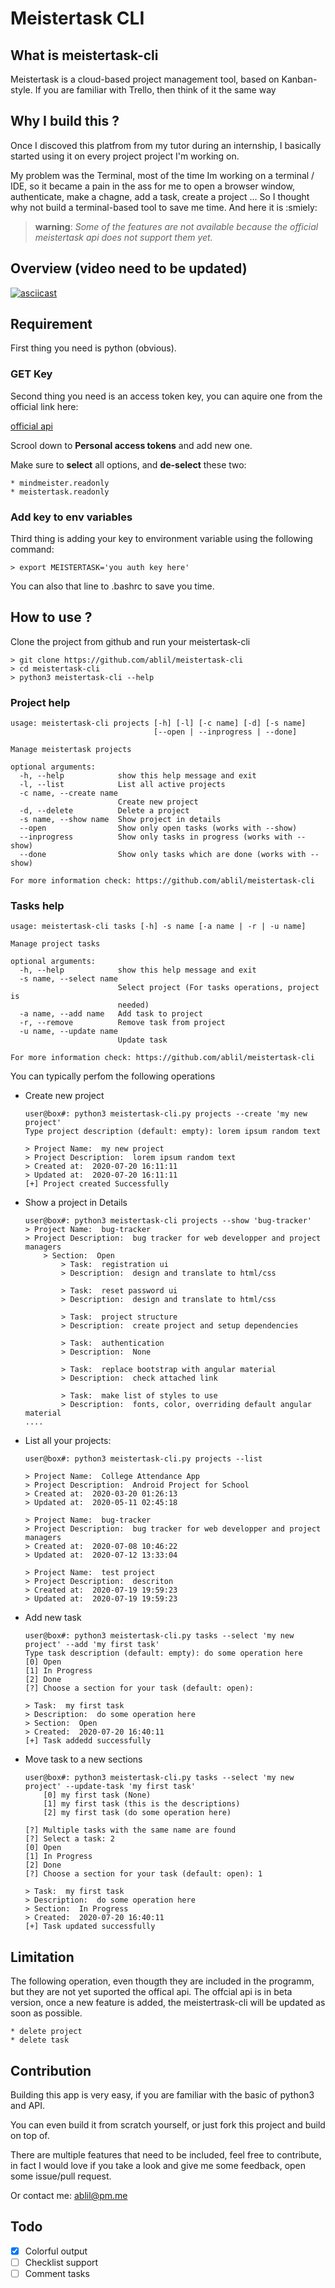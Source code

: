 # Meistertask CLI

## What is meistertask-cli

Meistertask is a cloud-based project management tool, based on Kanban-style.
If you are familiar with Trello, then think of it the same way


## Why I build this ?

Once I discoved this platfrom from my tutor during an internship, I basically started using 
it on every project project I'm working on.

My problem was the Terminal, most of the time Im working on a terminal / IDE, so it became a pain in the ass for me to open a browser window, authenticate, make a chagne, add a task, create a project ...
So I thought why not build a terminal-based tool to save me time.
And here it is :smiely:

> **warning**: *Some of the features are not available because the official meistertask api does not support them yet.*

## Overview (video need to be updated)

[![asciicast](https://asciinema.org/a/348623.svg)](https://asciinema.org/a/348623)


## Requirement
First thing you need is python (obvious).

### GET Key
Second thing you need is an access token key, you can aquire one from the official link here:

[official api](https://www.mindmeister.com/api)

Scrool down to **Personal access tokens** and add new one.

Make sure to **select** all options, and **de-select** these two:

    * mindmeister.readonly
    * meistertask.readonly

### Add key to env variables

Third thing is adding your key to environment variable using the following command:

```> export MEISTERTASK='you auth key here'```

You can also that line to .bashrc to save you time.

## How to use ?

Clone the project from github and run your meistertask-cli
```
> git clone https://github.com/ablil/meistertask-cli
> cd meistertask-cli
> python3 meistertask-cli --help
```

### Project help
```
usage: meistertask-cli projects [-h] [-l] [-c name] [-d] [-s name]
                                [--open | --inprogress | --done]

Manage meistertask projects

optional arguments:
  -h, --help            show this help message and exit
  -l, --list            List all active projects
  -c name, --create name
                        Create new project
  -d, --delete          Delete a project
  -s name, --show name  Show project in details
  --open                Show only open tasks (works with --show)
  --inprogress          Show only tasks in progress (works with --show)
  --done                Show only tasks which are done (works with --show)

For more information check: https://github.com/ablil/meistertask-cli
```
### Tasks help
```
usage: meistertask-cli tasks [-h] -s name [-a name | -r | -u name]

Manage project tasks

optional arguments:
  -h, --help            show this help message and exit
  -s name, --select name
                        Select project (For tasks operations, project is
                        needed)
  -a name, --add name   Add task to project
  -r, --remove          Remove task from project
  -u name, --update name
                        Update task

For more information check: https://github.com/ablil/meistertask-cli
```
You can typically perfom the following operations

* Create new project
    ```
    user@box#: python3 meistertask-cli.py projects --create 'my new project'
    Type project description (default: empty): lorem ipsum random text

    > Project Name:  my new project
    > Project Description:  lorem ipsum random text
    > Created at:  2020-07-20 16:11:11
    > Updated at:  2020-07-20 16:11:11
    [+] Project created Successfully
    ```

* Show a project in Details
    ```
    user@box#: python3 meistertask-cli projects --show 'bug-tracker'
    > Project Name:  bug-tracker
    > Project Description:  bug tracker for web developper and project managers
        > Section:  Open
            > Task:  registration ui
            > Description:  design and translate to html/css

            > Task:  reset password ui
            > Description:  design and translate to html/css

            > Task:  project structure
            > Description:  create project and setup dependencies

            > Task:  authentication
            > Description:  None

            > Task:  replace bootstrap with angular material
            > Description:  check attached link

            > Task:  make list of styles to use
            > Description:  fonts, color, overriding default angular material
    ....
    ```

* List all your projects:
    ```
    user@box#: python3 meistertask-cli.py projects --list

    > Project Name:  College Attendance App
    > Project Description:  Android Project for School
    > Created at:  2020-03-20 01:26:13
    > Updated at:  2020-05-11 02:45:18

    > Project Name:  bug-tracker
    > Project Description:  bug tracker for web developper and project managers
    > Created at:  2020-07-08 10:46:22
    > Updated at:  2020-07-12 13:33:04

    > Project Name:  test project
    > Project Description:  descriton
    > Created at:  2020-07-19 19:59:23
    > Updated at:  2020-07-19 19:59:23
    ```

* Add new task
    ```
    user@box#: python3 meistertask-cli.py tasks --select 'my new project' --add 'my first task'
    Type task description (default: empty): do some operation here
    [0] Open
    [1] In Progress
    [2] Done
    [?] Choose a section for your task (default: open): 

    > Task:  my first task
    > Description:  do some operation here
    > Section:  Open
    > Created:  2020-07-20 16:40:11
    [+] Task addedd successfully
    ```

* Move task to a new sections
    ```
    user@box#: python3 meistertask-cli.py tasks --select 'my new project' --update-task 'my first task'
        [0] my first task (None)
        [1] my first task (this is the descriptions)
        [2] my first task (do some operation here)

    [?] Multiple tasks with the same name are found
    [?] Select a task: 2
    [0] Open
    [1] In Progress
    [2] Done
    [?] Choose a section for your task (default: open): 1

    > Task:  my first task
    > Description:  do some operation here
    > Section:  In Progress
    > Created:  2020-07-20 16:40:11
    [+] Task updated successfully
    ```

## Limitation

The following operation, even thougth they are included in the programm, but they are not yet suported the offical api.
The offcial api is in beta version, once a new feature is added, the meistertrask-cli will be updated as soon as possible.

    * delete project
    * delete task

## Contribution
Building this app is very easy, if you are familiar with the basic of python3 and API.

You can even build it from scratch yourself, or just fork this project and build on top of.

There are multiple features that need to be included, feel free to contribute, in fact I would love if you take a look and give me some feedback, open some issue/pull request.

Or contact me: ablil@pm.me

## Todo
- [x] Colorful output
- [ ] Checklist support
- [ ] Comment tasks